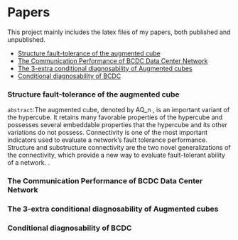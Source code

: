 # Papers

This project mainly includes the latex files of my papers, both published and unpublished.

- [Structure fault-tolerance of the augmented cube](#structure-fault-tolerance-of-the-augmented-cube)
- [The Communication Performance of BCDC Data Center Network](#the-communication-performance-of-bcdc-data-center-network)
- [The 3-extra conditional diagnosability of Augmented cubes](#the-3-extra-conditional-diagnosability-of-augmented-cubes)
- [Conditional diagnosability of BCDC](#conditional-diagnosability-of-bcdc)


### Structure fault-tolerance of the augmented cube


`abstract`:The augmented cube, denoted by AQ_n , is an important variant of the hypercube. It retains many favorable properties of the hypercube and possesses several embeddable properties that the hypercube and its other variations do not possess. Connectivity is one of the most important indicators used to evaluate a network’s fault tolerance performance. Structure and substructure connectivity are the two novel generalizations of the connectivity, which provide a new way to evaluate fault-tolerant ability of a network. .

### The Communication Performance of BCDC Data Center Network

### The 3-extra conditional diagnosability of Augmented cubes

### Conditional diagnosability of BCDC
